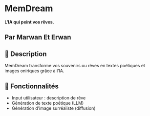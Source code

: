 # MemDream

**L’IA qui peint vos rêves.**

## Par Marwan Et Erwan

## 🎯 Description

MemDream transforme vos souvenirs ou rêves en textes poétiques et images oniriques grâce à l’IA.  

## 🧠 Fonctionnalités
- Input utilisateur : description de rêve
- Génération de texte poétique (LLM)
- Génération d’image surréaliste (diffusion)

